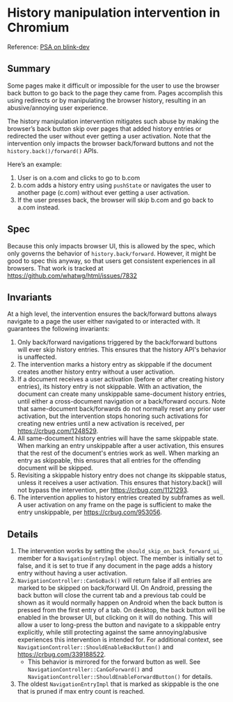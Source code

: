 # History manipulation intervention in Chromium

Reference: [PSA on blink-dev](https://groups.google.com/a/chromium.org/g/blink-dev/c/T8d4_BRb2xQ/m/WSdOiOFcBAAJ)

## Summary
Some pages make it difficult or impossible for the user to use the browser back
button to go back to the page they came from. Pages accomplish this using
redirects or by manipulating the browser history, resulting in an
abusive/annoying user experience.

The history manipulation intervention mitigates such abuse by making the
browser’s back button skip over pages that added history entries or redirected
the user without ever getting a user activation. Note that the intervention only
impacts the browser back/forward buttons and not the `history.back()/forward()`
APIs.

Here’s an example:
1) User is on a.com and clicks to go to b.com
2) b.com adds a history entry using `pushState` or navigates the user to another
page (c.com) without ever getting a user activation.
3) If the user presses back, the browser will skip b.com and go back to a.com
instead.

## Spec
Because this only impacts browser UI, this is allowed by the spec, which only
governs the behavior of `history.back/forward`.
However, it might be good to spec this anyway, so that users get consistent
experiences in all browsers. That work is tracked at
https://github.com/whatwg/html/issues/7832

## Invariants
At a high level, the intervention ensures the back/forward buttons always
navigate to a page the user either navigated to or interacted with. It
guarantees the following invariants:
1. Only back/forward navigations triggered by the back/forward buttons will ever
   skip history entries. This ensures that the history API's behavior is
   unaffected.
2. The intervention marks a history entry as skippable if the document creates
   another history entry without a user activation.
3. If a document receives a user activation (before or after creating history
   entries), its history entry is not skippable. With an activation, the
   document can create many unskippable same-document history entries, until
   either a cross-document navigation or a back/forward occurs. Note that
   same-document back/forwards do not normally reset any prior user activation,
   but the intervention stops honoring such activations for creating new
   entries until a new activation is received, per https://crbug.com/1248529.
4. All same-document history entries will have the same skippable state. When
   marking an entry unskippable after a user activation, this ensures that the
   rest of the document's entries work as well. When marking an entry as
   skippable, this ensures that all entries for the offending document will be
   skipped.
5. Revisiting a skippable history entry does not change its skippable status,
   unless it receives a user activation. This ensures that history.back() will
   not bypass the intervention, per https://crbug.com/1121293.
6. The intervention applies to history entries created by subframes as well. A
   user activation on any frame on the page is sufficient to make the entry
   unskippable, per https://crbug.com/953056.

## Details
1. The intervention works by setting the `should_skip_on_back_forward_ui_`
   member for a `NavigationEntryImpl` object. The member is initially set to
   false, and it is set to true if any document in the page adds a history entry
   without having a user activation.
2. `NavigationController::CanGoBack()` will return false if all entries are
   marked to be skipped on back/forward UI. On Android, pressing the back button
   will close the current tab and a previous tab could be shown as it would
   normally happen on Android when the back button is pressed from the first
   entry of a tab. On desktop, the back button will be enabled in the browser
   UI, but clicking on it will do nothing. This will allow a user to long-press
   the button and navigate to a skippable entry explicitly, while still
   protecting against the same annoying/abusive experiences this intervention is
   intended for. For additional context, see
   `NavigationController::ShouldEnableBackButton()` and https://crbug.com/339188522.
     * This behavior is mirrored for the forward button as well. See
      `NavigationController::CanGoForward()` and
      `NavigationController::ShouldEnableForwardButton()` for details.
3. The oldest `NavigationEntryImpl` that is marked as skippable is the one
   that is pruned if max entry count is reached.
